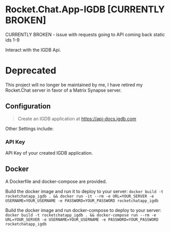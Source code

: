 # Rocket.Chat.App-IGDB [CURRENTLY BROKEN]

CURRENTLY BROKEN - issue with requests going to API coming back static ids 1-9

Interact with the IGDB Api.

# Deprecated

This project will no longer be maintained by me, I have retired my Rocket.Chat server in favor of a Matrix Synapse server.

## Configuration

> Create an IGDB application at https://api-docs.igdb.com

Other Settings include:

### API Key
API Key of your created IGDB application.

## Docker
A Dockerfile and docker-compose are provided.

Build the docker image and run it to deploy to your server:
`docker build -t rocketchatapp_igdb . && docker run -it --rm -e URL=YOUR_SERVER -e USERNAME=YOUR_USERNAME -e PASSWORD=YOUR_PASSWORD rocketchatapp_igdb`

Build the docker image and run docker-compose to deploy to your server:
`docker build -t rocketchatapp_igdb . && docker-compose run --rm -e URL=YOUR_SERVER -e USERNAME=YOUR_USERNAME -e PASSWORD=YOUR_PASSWORD rocketchatapp_igdb`
